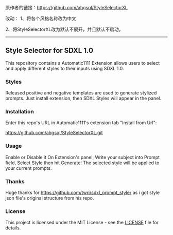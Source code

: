 原作者的链接：https://github.com/ahgsql/StyleSelectorXL

改动：
1、将各个风格名称改为中文

2、将StyleSelectorXL改为默认不展开，并且默认不启动。

--------------------------------------------------

## Style Selector for SDXL 1.0

This repository contains a Automatic1111 Extension allows users to select and apply different styles to their inputs using SDXL 1.0.

### Styles

Released positive and negative templates are used to generate stylized prompts. Just install extension, then SDXL Styles will appear in the panel.

### Installation

Enter this repo's URL in Automatic1111's extension tab "Install from Url":

https://github.com/ahgsql/StyleSelectorXL.git

### Usage

Enable or Disable it On Extension's panel, Write your subject into Prompt field,
Select Style then hit Generate!
The selected style will be applied to your current prompts.

### Thanks

Huge thanks for https://github.com/twri/sdxl_prompt_styler as i got style json file's original structure from his repo.

### License

This project is licensed under the MIT License - see the [LICENSE](LICENSE) file for details.
